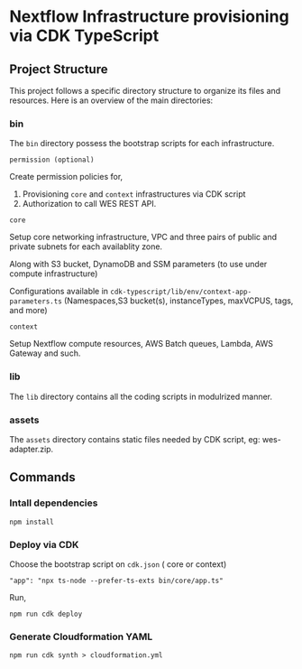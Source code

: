 # Nextflow Infrastructure provisioning via CDK TypeScript


## Project Structure

This project follows a specific directory structure to organize its files and resources. Here is an overview of the main directories:

### bin

The `bin` directory possess the bootstrap scripts for each infrastructure.

`permission (optional)`

Create permission policies for,

1. Provisioning `core` and `context` infrastructures via CDK script
2. Authorization to call WES REST API.



`core`

Setup core networking infrastructure, VPC and three pairs of public and private subnets for each availablity zone.

Along with S3 bucket, DynamoDB and SSM parameters (to use under compute infrastructure)

Configurations available in `cdk-typescript/lib/env/context-app-parameters.ts` (Namespaces,S3 bucket(s), instanceTypes, maxVCPUS, tags, and more) 


`context`

Setup Nextflow compute resources, AWS Batch queues, Lambda, AWS Gateway and such.


### lib

The `lib` directory contains all the coding scripts in modulrized manner.

### assets

The `assets` directory contains static files needed by CDK script, eg: wes-adapter.zip.



## Commands

### Intall dependencies

`npm install`

### Deploy via CDK

Choose the bootstrap script on `cdk.json`  ( core or context)

` "app": "npx ts-node --prefer-ts-exts bin/core/app.ts" `

Run,

`npm run cdk deploy`

### Generate Cloudformation YAML

`npm run cdk synth > cloudformation.yml`
